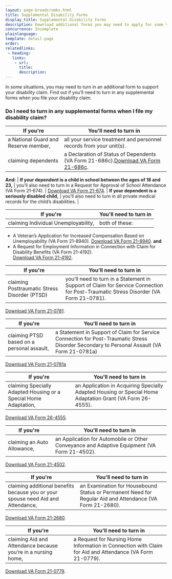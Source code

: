 ```yaml
---
layout: page-breadcrumbs.html
title: Supplemental Disability Forms
display_title: Supplemental Disability Forms
description: Download additional forms you may need to apply for some VA disability benefits.
concurrence: Incomplete
plainlanguage: 
template: detail-page
order: 	
relatedlinks:
 - heading: 
   links: 
    - url: 
      title: 
      description:
---
```


<div class="va-introtext">

In some situations, you may need to turn in an additional form to support your disability claim. Find out if you’ll need to turn in any supplemental forms when you file your disability claim. 

</div>


### Do I need to turn in any supplemental forms when I file my disability claim?



| **If you're** | **You'll need to turn in** |
| --- | --- | 
| a National Guard and Reserve member,  | all your service treatment and personnel records from your unit(s). | 
| claiming dependents | a Declaration of Status of Dependents (VA Form 21-686c).[Download VA Form 21-686c](https://www.vba.va.gov/pubs/forms/VBA-21-686c-ARE.pdf).|


**And:**
| **If your dependent is a child in school between the ages of 18 and 23,** | you’ll also need to turn in a Request for Approval of School Attendance (VA Form 21-674). |
[Download VA Form 21-674](https://www.vba.va.gov/pubs/forms/VBA-21-674-ARE.pdf).
| **If your dependent is a seriously disabled child,** | you’ll also need to turn in all private medical records for the child’s disabilities. |

 
| **If you're** | **You'll need to turn in** |
| --- | --- |
|claiming Individual Unemployability,| both of these:|
- A Veteran’s Application for Increased Compensation Based on Unemployability (VA Form 21-8940). 
[Download VA Form 21-8940](https://www.vba.va.gov/pubs/forms/VBA-21-8940-ARE.pdf).
**and**
- A Request for Employment Information in Connection with Claim for Disability Benefits (VA Form 21-4192).<br> 
[Download VA Form 21-4192](https://www.vba.va.gov/pubs/forms/VBA-21-4192-ARE.pdf).


| **If you're** | **You'll need to turn in** |
| --- | --- | 
| claiming Posttraumatic Stress Disorder (PTSD) | you’ll need to turn in a Statement in Support of Claim for Service Connection for Post-Traumatic Stress Disorder (VA Form 21-0781).
[Download VA Form 21-0781](https://www.vba.va.gov/pubs/forms/VBA-21-0781-ARE.PDF).



| **If you're** | **You'll need to turn in** |
| --- | --- | 
|claiming PTSD based on a personal assault,| a Statement in Support of Claim for Service Connection for Post-Traumatic Stress Disorder Secondary to Personal Assault (VA Form 21-0781a)
[Download VA Form 21-0781a](https://www.vba.va.gov/pubs/forms/VBA-21-0781a-ARE.pdf)

| **If you're** | **You'll need to turn in** |
| --- | --- | 
|claiming Specially Adapted Housing or a Special Home Adaptation, | an Application in Acquiring Specially Adapted Housing or Special Home Adaptation Grant (VA Form 26-4555).|
[Download VA Form 26-4555](https://www.vba.va.gov/pubs/forms/vba-26-4555-are.pdf).

| **If you're** | **You'll need to turn in** |
| --- | --- | 
|claiming an Auto Allowance, | an Application for Automobile or Other Conveyance and Adaptive Equipment (VA Form 21-4502).|
[Download VA Form 21-4502](https://www.vba.va.gov/pubs/forms/VBA-21-4502-ARE.pdf).


| **If you're** | **You'll need to turn in** |
| --- | --- | 
| claiming additional benefits because you or your spouse need Aid and Attendance, | an Examination for Housebound Status or Permanent Need for Regular Aid and Attendance (VA Form 21-2680). |
[Download VA Form 21-2680](https://www.vba.va.gov/pubs/forms/VBA-21-2680-ARE.pdf).


| **If you're** | **You'll need to turn in** |
| --- | --- | 
|claiming Aid and Attendance because you’re in a nursing home, | a Request for Nursing Home Information in Connection with Claim for Aid and Attendance (VA Form 21-0779). |
[Download VA Form 21-0779](https://www.vba.va.gov/pubs/forms/VBA-21-0779-ARE.pdf).


